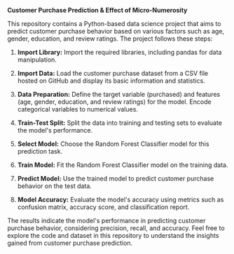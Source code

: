 **Customer Purchase Prediction & Effect of Micro-Numerosity**

This repository contains a Python-based data science project that aims to predict customer purchase behavior based on various factors such as age, gender, education, and review ratings. The project follows these steps:

1. **Import Library:** Import the required libraries, including pandas for data manipulation.

2. **Import Data:** Load the customer purchase dataset from a CSV file hosted on GitHub and display its basic information and statistics.

3. **Data Preparation:** Define the target variable (purchased) and features (age, gender, education, and review ratings) for the model. Encode categorical variables to numerical values.

4. **Train-Test Split:** Split the data into training and testing sets to evaluate the model's performance.

5. **Select Model:** Choose the Random Forest Classifier model for this prediction task.

6. **Train Model:** Fit the Random Forest Classifier model on the training data.

7. **Predict Model:** Use the trained model to predict customer purchase behavior on the test data.

8. **Model Accuracy:** Evaluate the model's accuracy using metrics such as confusion matrix, accuracy score, and classification report.

The results indicate the model's performance in predicting customer purchase behavior, considering precision, recall, and accuracy. Feel free to explore the code and dataset in this repository to understand the insights gained from customer purchase prediction.
